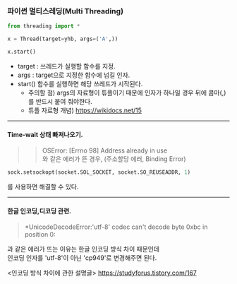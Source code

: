 
### 파이썬 멀티스레딩(Multi Threading)

```python
from threading import *

x = Thread(target=yhb, args=('A',))

x.start()

```

 - target : 쓰레드가 실행할 함수를 지정.
 - args : target으로 지정한 함수에 넘길 인자.
 - start() 함수를 실행하면 해당 쓰레드가 시작된다.
    - 주의할 점) args의 자료형이 튜플이기 때문에 인자가 하나일 경우 뒤에 콤마(,)를 반드시 붙여 줘야한다.
    - 튜플 자료형 개념) https://wikidocs.net/15
    
----------

#### Time-wait 상태 빠져나오기.

>>  OSError: [Errno 98] Address already in use  
와 같은 에러가 뜬 경우, (주소할당 에러, Binding Error)

```python
sock.setsockopt(socket.SOL_SOCKET, socket.SO_REUSEADDR, 1)
```
를 사용하면 해결할 수 있다.

--------------

#### 한글 인코딩,디코딩 관련.

> *UnicodeDecodeError:'utf-8' codec can't decode byte 0xbc in position 0:

과 같은 에러가 뜨는 이유는 한글 인코딩 방식 차이 때문인데  
인코딩 인자를 'utf-8'이 아닌 'cp949'로 변경해주면 된다.  

<인코딩 방식 차이에 관한 설명글>
https://studyforus.tistory.com/167
